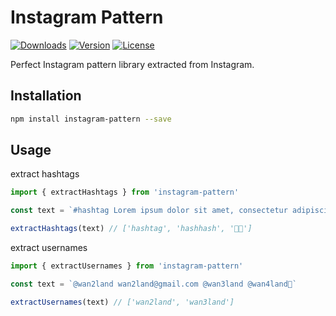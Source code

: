 # Instagram Pattern

<p>
  <a href="https://npmcharts.com/compare/instagram-pattern?minimal=true"><img alt="Downloads" src="https://img.shields.io/npm/dt/instagram-pattern.svg?style=flat-square" /></a>
  <a href="https://www.npmjs.com/package/instagram-pattern"><img alt="Version" src="https://img.shields.io/npm/v/instagram-pattern.svg?style=flat-square" /></a>
  <a href="https://www.npmjs.com/package/instagram-pattern"><img alt="License" src="https://img.shields.io/npm/l/instagram-pattern.svg?style=flat-square" /></a>
</p>

Perfect Instagram pattern library extracted from Instagram.

## Installation

```bash
npm install instagram-pattern --save
```

## Usage

extract hashtags

```ts
import { extractHashtags } from 'instagram-pattern'

const text = `#hashtag Lorem ipsum dolor sit amet, consectetur adipiscing elit, sed do eiusmod tempor incididunt ut labore et dolore magna aliqua. Ut enim ad minim veniam, quis nostrud exercitation ullamco laboris nisi ut aliquip ex ea commodo consequat. Duis aute irure dolor in reprehenderit in voluptate velit esse cillum dolore eu fugiat nulla pariatur. Excepteur sint occaecat cupidatat non proident, sunt in culpa qui officia deserunt mollit anim id est laborum. #hashhash #👾👾`

extractHashtags(text) // ['hashtag', 'hashhash', '👾👾']
```

extract usernames

```ts
import { extractUsernames } from 'instagram-pattern'

const text = `@wan2land wan2land@gmail.com @wan3land @wan4land👾`

extractUsernames(text) // ['wan2land', 'wan3land']
```
